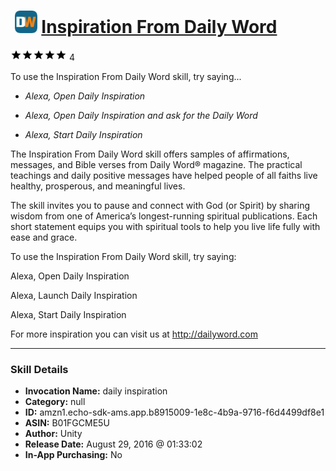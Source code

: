 # &nbsp;<img src="skill_icon" alt="Inspiration From Daily Word icon" width="36"> [Inspiration From Daily Word](http://alexa.amazon.com/#skills/amzn1.echo-sdk-ams.app.b8915009-1e8c-4b9a-9716-f6d4499df8e1)
![5 stars](../../images/ic_star_black_18dp_1x.png)![5 stars](../../images/ic_star_black_18dp_1x.png)![5 stars](../../images/ic_star_black_18dp_1x.png)![5 stars](../../images/ic_star_black_18dp_1x.png)![5 stars](../../images/ic_star_black_18dp_1x.png) 4

To use the Inspiration From Daily Word skill, try saying...

* *Alexa, Open Daily Inspiration*

* *Alexa, Open Daily Inspiration and ask for the Daily Word*

* *Alexa, Start Daily Inspiration*

The Inspiration From Daily Word skill offers samples of affirmations, messages, and Bible verses from Daily Word® magazine. The practical teachings and daily positive messages have helped people of all faiths live healthy, prosperous, and meaningful lives. 

The skill invites you to pause and connect with God (or Spirit) by sharing wisdom  from one of America’s longest-running spiritual publications. Each short statement equips you with spiritual tools to help you live life fully with ease and grace. 

To use the Inspiration From Daily Word skill, try saying:

Alexa, Open Daily Inspiration 

Alexa, Launch Daily Inspiration 

Alexa, Start Daily Inspiration

For more inspiration you can visit us at http://dailyword.com

***

### Skill Details

* **Invocation Name:** daily inspiration
* **Category:** null
* **ID:** amzn1.echo-sdk-ams.app.b8915009-1e8c-4b9a-9716-f6d4499df8e1
* **ASIN:** B01FGCME5U
* **Author:** Unity
* **Release Date:** August 29, 2016 @ 01:33:02
* **In-App Purchasing:** No
